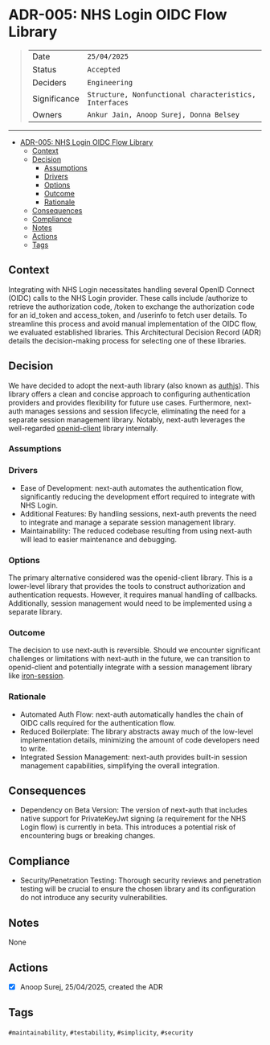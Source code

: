 # ADR-005: NHS Login OIDC Flow Library

>|              |                                                        |
>| ------------ |--------------------------------------------------------|
>| Date         | `25/04/2025`                                           |
>| Status       | `Accepted`                                             |
>| Deciders     | `Engineering`                                          |
>| Significance | `Structure, Nonfunctional characteristics, Interfaces` |
>| Owners       | `Ankur Jain, Anoop Surej, Donna Belsey`                |

---

- [ADR-005: NHS Login OIDC Flow Library](#adr-005---NHS-Login-OIDC-Flow-Library)
  - [Context](#context)
  - [Decision](#decision)
    - [Assumptions](#assumptions)
    - [Drivers](#drivers)
    - [Options](#options)
    - [Outcome](#outcome)
    - [Rationale](#rationale)
  - [Consequences](#consequences)
  - [Compliance](#compliance)
  - [Notes](#notes)
  - [Actions](#actions)
  - [Tags](#tags)

## Context

Integrating with NHS Login necessitates handling several OpenID Connect (OIDC) calls to the NHS Login provider. These calls
include /authorize to retrieve the authorization code, /token to exchange the authorization code for an id_token and
access_token, and /userinfo to fetch user details. To streamline this process and avoid manual implementation of the OIDC
flow, we evaluated established libraries. This Architectural Decision Record (ADR) details the decision-making process
for selecting one of these libraries.

## Decision

We have decided to adopt the next-auth library (also known as [authjs](https://authjs.dev/)). This library offers a clean
and concise approach to configuring authentication providers and provides flexibility for future use cases. Furthermore,
next-auth manages sessions and session lifecycle, eliminating the need for a separate session management library.
Notably, next-auth leverages the well-regarded [openid-client](https://github.com/panva/openid-client) library internally.

### Assumptions

### Drivers

- Ease of Development: next-auth automates the authentication flow, significantly reducing the development effort required to integrate with NHS Login.
- Additional Features: By handling sessions, next-auth prevents the need to integrate and manage a separate session management library.
- Maintainability: The reduced codebase resulting from using next-auth will lead to easier maintenance and debugging.

### Options

The primary alternative considered was the openid-client library. This is a lower-level library that provides the tools
to construct authorization and authentication requests. However, it requires manual handling of callbacks. Additionally,
session management would need to be implemented using a separate library.

### Outcome

The decision to use next-auth is reversible. Should we encounter significant challenges or limitations with next-auth in
the future, we can transition to openid-client and potentially integrate with a session management library like [iron-session](https://github.com/vvo/iron-session).

### Rationale

- Automated Auth Flow: next-auth automatically handles the chain of OIDC calls required for the authentication flow.
- Reduced Boilerplate: The library abstracts away much of the low-level implementation details, minimizing the amount of code developers need to write.
- Integrated Session Management: next-auth provides built-in session management capabilities, simplifying the overall integration.

## Consequences

- Dependency on Beta Version: The version of next-auth that includes native support for PrivateKeyJwt signing (a requirement for the NHS Login flow) is currently in beta. This introduces a potential risk of encountering bugs or breaking changes.

## Compliance

- Security/Penetration Testing: Thorough security reviews and penetration testing will be crucial to ensure the chosen library and its configuration do not introduce any security vulnerabilities.

## Notes

None

## Actions

- [x] Anoop Surej, 25/04/2025, created the ADR

## Tags

`#maintainability`, `#testability`, `#simplicity`, `#security`
